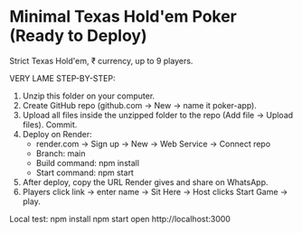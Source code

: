 # Minimal Texas Hold'em Poker (Ready to Deploy)

Strict Texas Hold'em, ₹ currency, up to 9 players.

VERY LAME STEP-BY-STEP:

1) Unzip this folder on your computer.
2) Create GitHub repo (github.com -> New -> name it poker-app).
3) Upload all files inside the unzipped folder to the repo (Add file -> Upload files). Commit.
4) Deploy on Render:
   - render.com -> Sign up -> New -> Web Service -> Connect repo
   - Branch: main
   - Build command: npm install
   - Start command: npm start
5) After deploy, copy the URL Render gives and share on WhatsApp.
6) Players click link -> enter name -> Sit Here -> Host clicks Start Game -> play.

Local test:
npm install
npm start
open http://localhost:3000

